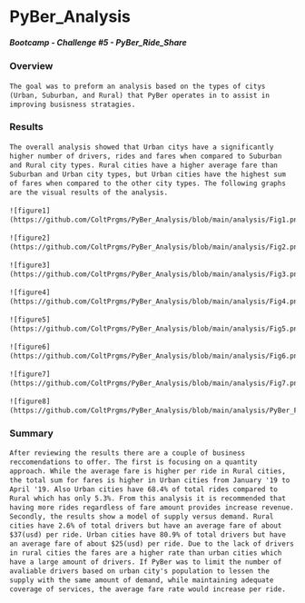 # PyBer_Analysis
##### Bootcamp - Challenge #5 - PyBer_Ride_Share

### Overview
    The goal was to preform an analysis based on the types of citys (Urban, Suburban, and Rural) that PyBer operates in to assist in improving busisness stratagies. 

### Results
    The overall analysis showed that Urban citys have a significantly higher number of drivers, rides and fares when compared to Suburban and Rural city types. Rural cities have a higher average fare than Suburban and Urban city types, but Urban cities have the highest sum of fares when compared to the other city types. The following graphs are the visual results of the analysis. 
    
    ![figure1](https://github.com/ColtPrgms/PyBer_Analysis/blob/main/analysis/Fig1.png)
    
    ![figure2](https://github.com/ColtPrgms/PyBer_Analysis/blob/main/analysis/Fig2.png)
    
    ![figure3](https://github.com/ColtPrgms/PyBer_Analysis/blob/main/analysis/Fig3.png)
    
    ![figure4](https://github.com/ColtPrgms/PyBer_Analysis/blob/main/analysis/Fig4.png)
    
    ![figure5](https://github.com/ColtPrgms/PyBer_Analysis/blob/main/analysis/Fig5.png)
    
    ![figure6](https://github.com/ColtPrgms/PyBer_Analysis/blob/main/analysis/Fig6.png)
    
    ![figure7](https://github.com/ColtPrgms/PyBer_Analysis/blob/main/analysis/Fig7.png)
    
    ![figure8](https://github.com/ColtPrgms/PyBer_Analysis/blob/main/analysis/PyBer_Fare_summary.png)
    
    
### Summary
    After reviewing the results there are a couple of business reccomendations to offer. The first is focusing on a quantity approach. While the average fare is higher per ride in Rural cities, the total sum for fares is higher in Urban cities from January '19 to April '19. Also Urban cities have 68.4% of total rides compared to Rural which has only 5.3%. From this analysis it is recommended that having more rides regardless of fare amount provides increase revenue. 
    Secondly, the results show a model of supply versus demand. Rural cities have 2.6% of total drivers but have an average fare of about $37(usd) per ride. Urban cities have 80.9% of total drivers but have an average fare of about $25(usd) per ride. Due to the lack of drivers in rural cities the fares are a higher rate than urban cities which have a large amount of drivers. If PyBer was to limit the number of avaliable drivers based on urban city's population to lessen the supply with the same amount of demand, while maintaining adequate coverage of services, the average fare rate would increase per ride. 
